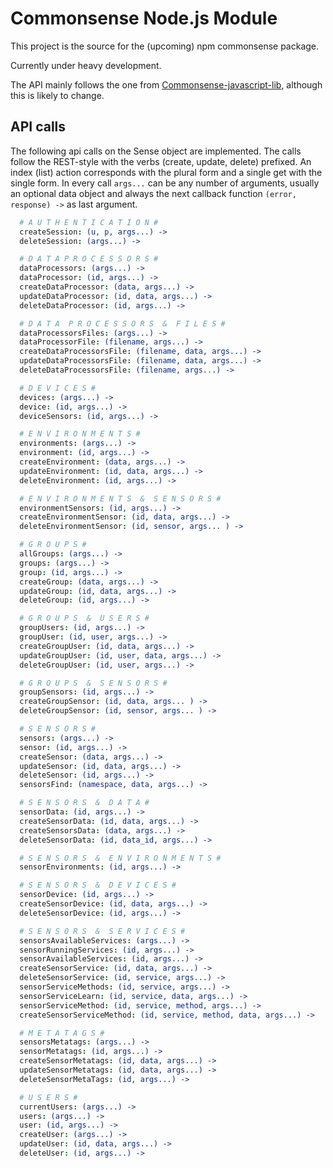 # Commonsense Node.js Module

This project is the source for the (upcoming) npm commonsense package.

Currently under heavy development.

The API mainly follows the one from [Commonsense-javascript-lib](https://github.com/senseobservationsystems/commonsense-javascript-lib), although this is likely to change.

## API calls

The following api calls on the Sense object are implemented.
The calls follow the REST-style with the verbs (create, update, delete) prefixed.
An index (list) action corresponds with the plural form and a single get with the single form.
In every call `args...` can be any number of arguments, usually an optional data object and always the next callback function `(error, response) ->` as last argument.

```coffeescript
  # A U T H E N T I C A T I O N #
  createSession: (u, p, args...) ->
  deleteSession: (args...) ->

  # D A T A P R O C E S S O R S #
  dataProcessors: (args...) ->
  dataProcessor: (id, args...) ->
  createDataProcessor: (data, args...) ->
  updateDataProcessor: (id, data, args...) ->
  deleteDataProcessor: (id, args...) ->

  # D A T A  P R O C E S S O R S  &  F I L E S #
  dataProcessorsFiles: (args...) ->
  dataProcessorFile: (filename, args...) ->
  createDataProcessorsFile: (filename, data, args...) ->
  updateDataProcessorsFile: (filename, data, args...) ->
  deleteDataProcessorsFile: (filename, args...) ->

  # D E V I C E S #
  devices: (args...) ->
  device: (id, args...) ->
  deviceSensors: (id, args...) ->

  # E N V I R O N M E N T S #
  environments: (args...) ->
  environment: (id, args...) ->
  createEnvironment: (data, args...) ->
  updateEnvironment: (id, data, args...) ->
  deleteEnvironment: (id, args...) ->

  # E N V I R O N M E N T S  &  S E N S O R S #
  environmentSensors: (id, args...) ->
  createEnvironmentSensor: (id, data, args...) ->
  deleteEnvironmentSensor: (id, sensor, args... ) ->

  # G R O U P S #
  allGroups: (args...) ->
  groups: (args...) ->
  group: (id, args...) ->
  createGroup: (data, args...) ->
  updateGroup: (id, data, args...) ->
  deleteGroup: (id, args...) ->

  # G R O U P S  &  U S E R S #
  groupUsers: (id, args...) ->
  groupUser: (id, user, args...) ->
  createGroupUser: (id, data, args...) ->
  updateGroupUser: (id, user, data, args...) ->
  deleteGroupUser: (id, user, args...) ->

  # G R O U P S  &  S E N S O R S #
  groupSensors: (id, args...) ->
  createGroupSensor: (id, data, args... ) ->
  deleteGroupSensor: (id, sensor, args... ) ->

  # S E N S O R S #
  sensors: (args...) ->
  sensor: (id, args...) ->
  createSensor: (data, args...) ->
  updateSensor: (id, data, args...) ->
  deleteSensor: (id, args...) ->
  sensorsFind: (namespace, data, args...) ->

  # S E N S O R S  &  D A T A #
  sensorData: (id, args...) ->
  createSensorData: (id, data, args...) ->
  createSensorsData: (data, args...) ->
  deleteSensorData: (id, data_id, args...) ->

  # S E N S O R S  &  E N V I R O N M E N T S #
  sensorEnvironments: (id, args...) ->

  # S E N S O R S  &  D E V I C E S #
  sensorDevice: (id, args...) ->
  createSensorDevice: (id, data, args...) ->
  deleteSensorDevice: (id, args...) ->

  # S E N S O R S  &  S E R V I C E S #
  sensorsAvailableServices: (args...) ->
  sensorRunningServices: (id, args...) ->
  sensorAvailableServices: (id, args...) ->
  createSensorService: (id, data, args...) ->
  deleteSensorService: (id, service, args...) ->
  sensorServiceMethods: (id, service, args...) ->
  sensorServiceLearn: (id, service, data, args...) ->
  sensorServiceMethod: (id, service, method, args...) ->
  createSensorServiceMethod: (id, service, method, data, args...) ->

  # M E T A T A G S #
  sensorsMetatags: (args...) ->
  sensorMetatags: (id, args...) ->
  createSensorMetatags: (id, data, args...) ->
  updateSensorMetatags: (id, data, args...) ->
  deleteSensorMetaTags: (id, args...) ->

  # U S E R S #
  currentUsers: (args...) ->
  users: (args...) ->
  user: (id, args...) ->
  createUser: (args...) ->
  updateUser: (id, data, args...) ->
  deleteUser: (id, args...) ->
```